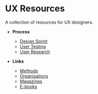 # UX Resources
A collection of resources for UX designers.

* **Process**
  * [Design Sprint](01-Process/design-sprint.md)
  * [User Testing](01-Process/user-testing.md)
  * [User Research](01-Process/user-research.md)

* **Links**
  * [Methods](02-Links/methods.md)
  * [Organisations](02-Links/organisations.md)
  * [Magazines](02-Links/magazines.md)
  * [E-books](02-Links/e-books.md)